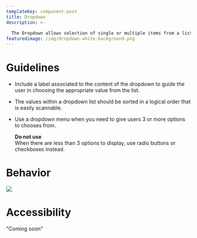 ```yaml
---
templateKey: component-post
title: Dropdown
description: >-
  
  The Dropdown allows selection of single or multiple items from a list, which allows the users to choose an option and execute the relevant action.
featuredimage: /img/dropdown-white-background.png
---
```

# **Guidelines**

* Include a label associated to the content of the dropdown to guide the user in choosing the appropriate value from the list.
* The values within a dropdown list should be sorted in a logical order that is easily scannable.
* Use a dropdown menu when you need to give users 3 or more options to chooses from.

  **Do not use**\
  When there are less than 3 options to display, use radio buttons or checkboxes instead.

# **Behavior**

![](/img/dropdown-white-background.png)



# **Accessibility**

"Coming soon"